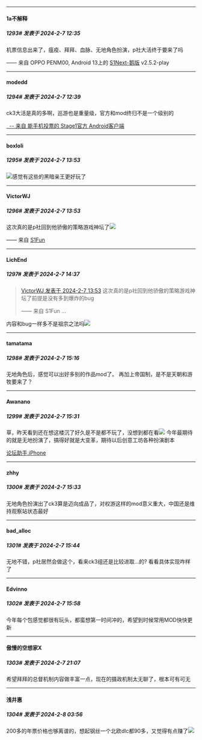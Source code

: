 
*****

####  1a不解释  
##### 1293#       发表于 2024-2-7 12:35

机票信息出来了，瘟疫、拜拜、血脉、无地角色扮演，p社大活终于要来了吗

—— 来自 OPPO PENM00, Android 13上的 [S1Next-鹅版](https://github.com/ykrank/S1-Next/releases) v2.5.2-play

*****

####  modedd  
##### 1294#       发表于 2024-2-7 12:39

ck3大活是真的多啊，巡游也是重量级，官方和mod终归不是一个级别的

[  -- 来自 能手机投票的 Stage1官方 Android客户端](https://www.coolapk.com/apk/140634)


*****

####  boxloli  
##### 1295#       发表于 2024-2-7 13:53

<img src="https://static.saraba1st.com/image/smiley/face2017/067.png" referrerpolicy="no-referrer">感觉有这些的黑暗亲王更好玩了

*****

####  VictorWJ  
##### 1296#       发表于 2024-2-7 13:53

这次真的是p社回到他骄傲的策略游戏神坛了<img src="https://static.saraba1st.com/image/smiley/face2017/067.png" referrerpolicy="no-referrer">

—— 来自 [S1Fun](https://s1fun.koalcat.com)


*****

####  LichEnd  
##### 1297#       发表于 2024-2-7 14:37

<blockquote><a href="httphttps://bbs.saraba1st.com/2b/forum.php?mod=redirect&amp;goto=findpost&amp;pid=63906288&amp;ptid=1860285" target="_blank">VictorWJ 发表于 2024-2-7 13:53</a>
这次真的是p社回到他骄傲的策略游戏神坛了前提是没有多到爆炸的bug

—— 来自 S1Fun ...</blockquote>
内容和bug一样多不是祖宗之法吗<img src="https://static.saraba1st.com/image/smiley/face2017/037.png" referrerpolicy="no-referrer">


*****

####  tamatama  
##### 1298#       发表于 2024-2-7 15:16

无地角色后，感觉可以出好多别的作品mod了。
再加上帝国制，是不是天朝和游牧要来了？


*****

####  Awanano  
##### 1299#       发表于 2024-2-7 15:31

草，昨天看到还在想这楼沉了好久是不是都不玩了，没想到都在看<img src="https://static.saraba1st.com/image/smiley/face2017/067.png" referrerpolicy="no-referrer">
今年最期待的就是无地扮演了，搞得好就是大变革，期待以后创意工坊各种扮演剧本

[论坛助手,iPhone](https://bbs.saraba1st.com/2b/forum.php?mod=viewthread&amp;tid=2029836)

*****

####  zhhy  
##### 1300#       发表于 2024-2-7 15:33

无地角色扮演出了ck3算是迈向成品了，对权游这样的mod意义重大，中国还是维持观察站状态最好


*****

####  bad_alloc  
##### 1301#       发表于 2024-2-7 15:44

无地不错，p社居然会做这个，看来ck3组还是比较进取...的?
看看具体实现咋样了


*****

####  Edvinno  
##### 1302#       发表于 2024-2-7 15:58

今年每个包感觉都很有玩头，都蛮想第一时间冲的，希望到时候常用MOD快快更新


*****

####  傲慢的空想家X  
##### 1303#       发表于 2024-2-7 21:07

希望拜拜的总督机制内容做丰富一点，现在的摄政机制太无聊了，根本可有可无


*****

####  浅井惠  
##### 1304#       发表于 2024-2-8 03:56

200多的年票价格也够离谱的，想起钢丝一个北欧dlc都90多，又觉得有点赚了<img src="https://static.saraba1st.com/image/smiley/face2017/018.png" referrerpolicy="no-referrer">

